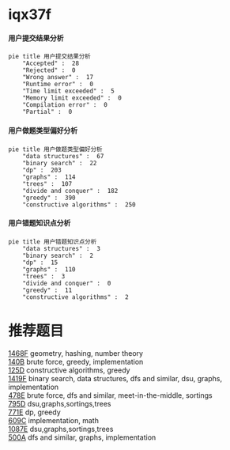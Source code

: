 # iqx37f

<!-- tabs:start -->



#### **用户提交结果分析**

```mermaid
pie title 用户提交结果分析
    "Accepted" :  28
    "Rejected" :  0
    "Wrong answer" :  17
    "Runtime error" :  0
    "Time limit exceeded" :  5
    "Memory limit exceeded" :  0
    "Compilation error" :  0
    "Partial" :  0
```

#### **用户做题类型偏好分析**

```mermaid
pie title 用户做题类型偏好分析
    "data structures" :  67
    "binary search" :  22
    "dp" :  203
    "graphs" :  114
    "trees" :  107
    "divide and conquer" :  182
    "greedy" :  390
    "constructive algorithms" :  250
```
#### **用户错题知识点分析**

```mermaid
pie title 用户错题知识点分析
    "data structures" :  3
    "binary search" :  2
    "dp" :  15
    "graphs" :  110
    "trees" :  3
    "divide and conquer" :  0
    "greedy" :  11
    "constructive algorithms" :  2
```



<!-- tabs:end -->
# 推荐题目
[1468F](https://codeforces.com/contest/1468/problem/F)		geometry,
                        hashing,
                        number theory		  
[140B](https://codeforces.com/contest/140/problem/B)		brute force,
                        greedy,
                        implementation		  
[125D](https://codeforces.com/contest/125/problem/D)		constructive algorithms,
                        greedy		  
[1419F](https://codeforces.com/contest/1419/problem/F)		binary search,
                        data structures,
                        dfs and similar,
                        dsu,
                        graphs,
                        implementation		  
[478E](https://codeforces.com/contest/478/problem/E)		brute force,
                        dfs and similar,
                        meet-in-the-middle,
                        sortings		  
[795D](https://codeforces.com/contest/795/problem/D)		dsu,graphs,sortings,trees		  
[771E](https://codeforces.com/contest/771/problem/E)		dp,
                        greedy		  
[609C](https://codeforces.com/contest/609/problem/C)		implementation,
                        math		  
[1087E](https://codeforces.com/contest/1087/problem/E)		dsu,graphs,sortings,trees		  
[500A](https://codeforces.com/contest/500/problem/A)		dfs and similar,
                        graphs,
                        implementation		  
